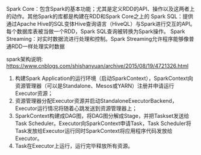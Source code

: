 Spark Core：包含Spark的基本功能；尤其是定义RDD的API、操作以及这两者上的动作。其他Spark的库都是构建在RDD和Spark Core之上的
Spark SQL：提供通过Apache Hive的SQL变体Hive查询语言（HiveQL）与Spark进行交互的API。每个数据库表被当做一个RDD，Spark SQL查询被转换为Spark操作。
Spark Streaming：对实时数据流进行处理和控制。Spark Streaming允许程序能够像普通RDD一样处理实时数据

spark架构说明:
https://www.cnblogs.com/shishanyuan/archive/2015/08/19/4721326.html

1.   构建Spark Application的运行环境（启动SparkContext），SparkContext向资源管理器（可以是Standalone、Mesos或YARN）注册并申请运行Executor资源；
2.   资源管理器分配Executor资源并启动StandaloneExecutorBackend，Executor运行情况将随着心跳发送到资源管理器上；
3.   SparkContext构建成DAG图，将DAG图分解成Stage，并把Taskset发送给Task Scheduler。Executor向SparkContext申请Task，Task Scheduler将Task发放给Executor运行同时SparkContext将应用程序代码发放给Executor。
4.   Task在Executor上运行，运行完毕释放所有资源。
